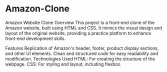﻿# Amazon-Clone
Amazon Website Clone
Overview
This project is a front-end clone of the Amazon website, built using HTML and CSS. It mimics the visual design and layout of the original website, providing a practice platform to enhance front-end development skills.

Features
Replication of Amazon's header, footer, product display sections, and other UI elements.
Clean and structured code for easy readability and modification.
Technologies Used
HTML: For creating the structure of the webpage.
CSS: For styling and layout, including flexbox.
